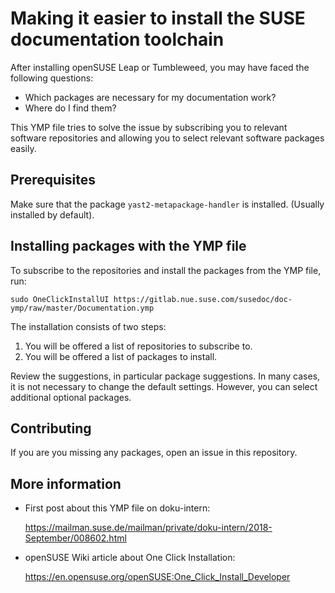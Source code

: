 # Making it easier to install the SUSE documentation toolchain

After installing openSUSE Leap or Tumbleweed, you may have faced the
following questions:

* Which packages are necessary for my documentation work?
* Where do I find them?

This YMP file tries to solve the issue by subscribing you to relevant
software repositories and allowing you to select relevant software packages
easily.


## Prerequisites

Make sure that the package `yast2-metapackage-handler` is installed.
(Usually installed by default).


## Installing packages with the YMP file

To subscribe to the repositories and install the packages from the YMP file,
run:

```
sudo OneClickInstallUI https://gitlab.nue.suse.com/susedoc/doc-ymp/raw/master/Documentation.ymp
```

The installation consists of two steps:

1. You will be offered a list of repositories to subscribe to.
2. You will be offered a list of packages to install.

Review the suggestions, in particular package suggestions.
In many cases, it is not necessary to change the default settings.
However, you can select additional optional packages.


## Contributing

If you are you missing any packages, open an issue in this repository.


## More information

* First post about this YMP file on doku-intern:

  https://mailman.suse.de/mailman/private/doku-intern/2018-September/008602.html

* openSUSE Wiki article about One Click Installation:

  https://en.opensuse.org/openSUSE:One_Click_Install_Developer

